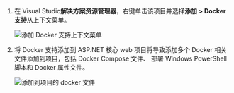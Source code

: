 1. 在 Visual Studio**解决方案资源管理器**，右键单击该项目并选择**添加 > Docker 支持**从上下文菜单。
   
    ![添加 Docker 支持上下文菜单](media/vs-azure-tools-docker-add-docker-support/docker-support-context-menu.png)
2. 将 Docker 支持添加到 ASP.NET 核心 web 项目将导致添加多个 Docker 相关文件添加到项目，包括 Docker Compose 文件、 部署 Windows PowerShell 脚本和 Docker 属性文件。 
   
    ![添加到项目的 docker 文件](media/vs-azure-tools-docker-add-docker-support/docker-files-added.png)


